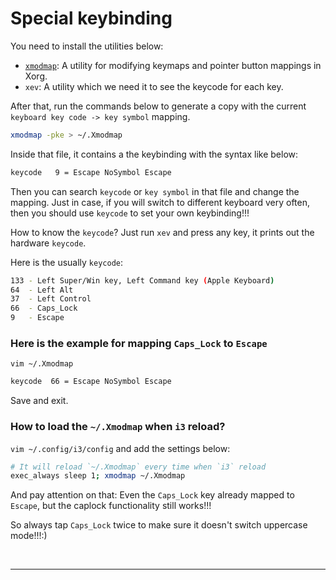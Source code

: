 # Special keybinding

You need to install the utilities below:
- [`xmodmap`](https://wiki.archlinux.org/index.php/xmodmap): A utility for modifying keymaps and pointer button mappings in Xorg.
- `xev`: A utility which we need it to see the keycode for each key.

After that, run the commands below to generate a copy with the current `keyboard key code -> key symbol` mapping.

```bash
xmodmap -pke > ~/.Xmodmap
```

Inside that file, it contains a the keybinding with the syntax like below:

```bash
keycode   9 = Escape NoSymbol Escape
```

Then you can search `keycode` or `key symbol` in that file and change the mapping. Just in case, if you will switch
to different keyboard very often, then you should use `keycode` to set your own keybinding!!!

How to know the `keycode`? Just run `xev` and press any key, it prints out the hardware `keycode`.

Here is the usually `keycode`:

```bash
133 - Left Super/Win key, Left Command key (Apple Keyboard)
64  - Left Alt
37  - Left Control
66  - Caps_Lock
9   - Escape
```

### Here is the example for mapping `Caps_Lock` to `Escape`

`vim ~/.Xmodmap`

```bash
keycode  66 = Escape NoSymbol Escape
```
Save and exit.

### How to load the **`~/.Xmodmap`** when **`i3`** reload?

`vim ~/.config/i3/config` and add the settings below:

```bash
# It will reload `~/.Xmodmap` every time when `i3` reload
exec_always sleep 1; xmodmap ~/.Xmodmap
```

And pay attention on that: Even the `Caps_Lock` key already mapped to `Escape`, but the caplock functionality still works!!!

So always tap `Caps_Lock` twice to make sure it doesn't switch uppercase mode!!!:)


</br><hr>
